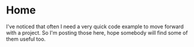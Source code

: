 # Home

I've noticed that often I need a very quick code example to move forward with a project. So I'm posting those here, hope somebody will find some of them useful too.

